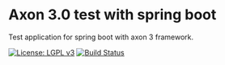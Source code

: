 # Axon 3.0 test with spring boot

Test application for spring boot with axon 3 framework.

[![License: LGPL v3](https://img.shields.io/badge/License-LGPL%20v3-blue.svg)](https://www.gnu.org/licenses/lgpl-3.0)
[![Build Status](https://travis-ci.org/mbogner/spring-boot-axon-test.svg?branch=master)](https://travis-ci.org/mbogner/spring-boot-axon-test)
